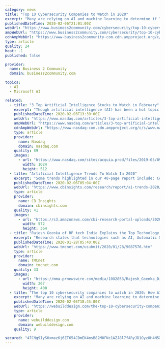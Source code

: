 ```yaml
---
category: news
title: "Top 10 Cybersecurity Companies to Watch in 2020"
excerpt: "Many are relying on AI and machine learning to determine if login and resource requests are legitimate ... It then extended these capabilities to systems being hosted in IaaS environments like AWS and Microsoft Azure, and offered the industry’s first PAM-as-a-Service, which continues to be the only offering in the market with a true multi ..."
publishedDateTime: 2020-02-06T21:01:00Z
webUrl: "https://www.business2community.com/cybersecurity/top-10-cybersecurity-companies-to-watch-in-2020-02281640"
ampWebUrl: "https://www.business2community.com/cybersecurity/top-10-cybersecurity-companies-to-watch-in-2020-02281640/amp"
cdnAmpWebUrl: "https://www-business2community-com.cdn.ampproject.org/c/s/www.business2community.com/cybersecurity/top-10-cybersecurity-companies-to-watch-in-2020-02281640/amp"
type: article
quality: 24
heat: -1
published: false

provider:
  name: Business 2 Community
  domain: business2community.com

topics:
  - AI
  - Microsoft AI

related:
  - title: "3 Top Artificial Intelligence Stocks to Watch in February"
    excerpt: "Though artificial intelligence (AI) has been a hot topic among technologists for quite some time, it's only in recent years that semiconductor, software, and cloud capabilities have gotten to the point where companies are now deploying AI on a wider basis."
    publishedDateTime: 2020-02-03T13:30:00Z
    webUrl: "https://www.nasdaq.com/articles/3-top-artificial-intelligence-stocks-to-watch-in-february-2020-02-03"
    ampWebUrl: "https://www.nasdaq.com/articles/3-top-artificial-intelligence-stocks-to-watch-in-february-2020-02-03?amp"
    cdnAmpWebUrl: "https://www-nasdaq-com.cdn.ampproject.org/c/s/www.nasdaq.com/articles/3-top-artificial-intelligence-stocks-to-watch-in-february-2020-02-03?amp"
    type: article
    provider:
      name: Nasdaq
      domain: nasdaq.com
    quality: 89
    images:
      - url: "https://www.nasdaq.com/sites/acquia.prod/files/2019-05/0902-Q19%20Total%20Markets%20photos%20and%20gif_CC8.jpg"
        width: 1024
        height: 512
  - title: "Artificial Intelligence Trends To Watch In 2020"
    excerpt: "Some trends highlighted in our 40-page report include: Commercial deepfakes will resurrect celebrities, shake up retail, and change media AutoML: AI is the future of AI design Federated learning will bring in a new data partnership ecosystem Doing more with less: Tackling small data problems in AI will be a major focus Natural language ..."
    publishedDateTime: 2020-02-06T05:04:00Z
    webUrl: "https://www.cbinsights.com/research/report/ai-trends-2020/"
    type: article
    provider:
      name: CB Insights
      domain: cbinsights.com
    quality: 41
    images:
      - url: "https://s3.amazonaws.com/cbi-research-portal-uploads/2020/02/05173732/Ai_trends_2020-06-572x364.png"
        width: 572
        height: 364
  - title: "Rajesh Goenka of RP tech India Explains the Top Technology Trends to Watch in 2020"
    excerpt: "Research states that technologies such as AI, Automatic Speech Recognition (ASR), Machine Learning, Natural Language Processing (NLP)will further boost the industry-wide adoption of voice assistant solutions. This emerging business stream also offers enormous growth prospects to start-ups, smart equipment manufacturers, technology distributors ..."
    publishedDateTime: 2020-01-28T05:40:00Z
    webUrl: "https://www.tmcnet.com/usubmit/2020/01/28/9087576.htm"
    type: article
    provider:
      name: TMCnet
      domain: tmcnet.com
    quality: 33
    images:
      - url: "https://mma.prnewswire.com/media/1082853/Rajesh_Goenka_Director_RP_tech_India.jpg"
        width: 267
        height: 400
  - title: "The top 10 cybersecurity companies to watch in 2020: How AI and ML is a key differentiator"
    excerpt: "Many are relying on AI and machine learning to determine if login and resource requests are legitimate ... It then extended these capabilities to systems being hosted in IaaS environments like AWS and Microsoft Azure, and offered the industry’s first PAM-as-a-Service, which continues to be the only offering in the market with a true multi ..."
    publishedDateTime: 2020-02-05T18:45:00Z
    webUrl: "https://webuilddesign.com/the-top-10-cybersecurity-companies-to-watch-in-2020-how-ai-and-ml-is-a-key-differentiator/"
    type: article
    provider:
      name: webuilddesign.com
      domain: webuilddesign.com
    quality: 9

secured: "47CNg9IyS0xmaz6j6ZT654CDmEK4msB82M0FNc1AZJ8l7fARyJD1OyzOH4N5XOB9VVPR8VxQ+L0XkuQoz+E4+OZLRmRvjuYu9T+4XFkOrzC21O7HPE3a2z+8VRkQBOvLb/O8pfKLfaTgy1NXN346f6F3ArIyPbQRy3irr75HLWJwEUexg9tCt9MH3pe7xaZn5UfXD3wCWJLosoW9OCp5iInB8hP9NAgdB0rSOBgF8yUQW85vh1l83MuhmcO1TN6xZKfYlvSM3XVoLXVLwHgbAw2l0vrGdgOtWwD/iyFV+cbYk6kndmO3advqGCVK3Jcs0l7+Jg1HvpwKO4XEEIOBATCENR7D/gpVajLdJ6/Axt87F3DZjhy3pFpYmzJsjQ+8n3gD4bCdiG3SCs7rVv1DJKsXDUBMjlY9W1bbhyAjxFfpe/aW44+/7FIG8MzHKeGi508odUW5z7VuJWE2HynlnrauunzicwWEwbpGE8/eTzY=;Q/HkgKekoXD/A3pl/J0f6g=="
---
```


